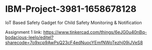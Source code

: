 # IBM-Project-3981-1658678128
IoT Based Safety Gadget for Child Safety Monitoring &amp; Notification

Assignment 1 link: https://www.tinkercad.com/things/6eJG0u40nBq-bodacious-leelo/editel?sharecode=7o9xcp9AwPsQ23cF4edNuocYEmfNWoTezhj09iJVeS8
